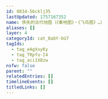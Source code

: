 ```yaml
---
id: 0834-56cklj35
lastUpdated: 1757167352
name: 佚失的古代地图（《秦地图》・《飞鸟图》…）
aliases: []
layer: 4
categoryId: cat_8abY-bU7
tagIds:
  - tag_eAgXxyKy
  - tag_TRpfu-I4
  - tag_aci1X8zw
nsfw: false
parent: ""
relatedEntries: []
timelineEvents: []
titledLinks: []
---
```


